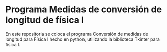 # Programa Medidas de conversión de longitud de física I
En este repositoria se coloca el  programa Conversión de medidas de longitud para Física I hecho en python, utilizando la biblioteca Tkinter para física I.
